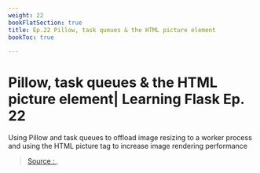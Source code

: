 ```yaml
---
weight: 22
bookFlatSection: true
title: Ep.22 Pillow, task queues & the HTML picture element
bookToc: true

---
```


Pillow, task queues & the HTML picture element| Learning Flask Ep. 22
===
Using Pillow and task queues to offload image resizing to a worker process and using the HTML picture tag to increase image rendering performance



> [Source : ](https://pythonise.com/series/learning-flask/flask-resize-image-with-pillow-html-picture-element).
<!--stackedit_data:
eyJoaXN0b3J5IjpbNjE5NDQ3NDkzXX0=
-->